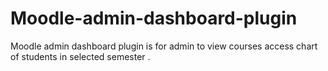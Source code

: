 # Moodle-admin-dashboard-plugin
Moodle admin dashboard plugin is for admin to view courses access chart of students in selected semester .

